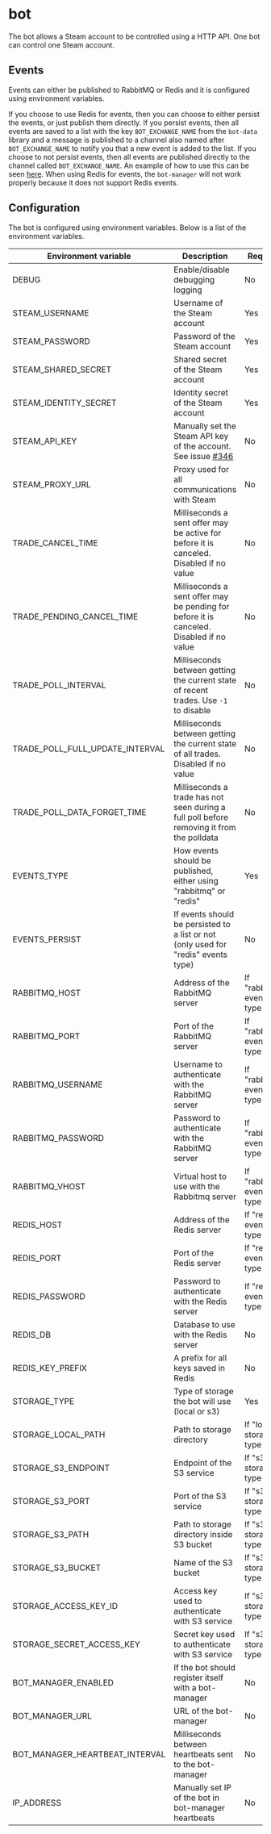 # bot

The bot allows a Steam account to be controlled using a HTTP API. One bot can control one Steam account.

## Events

Events can either be published to RabbitMQ or Redis and it is configured using environment variables.

If you choose to use Redis for events, then you can choose to either persist the events, or just publish them directly. If you persist events, then all events are saved to a list with the key `BOT_EXCHANGE_NAME` from the `bot-data` library and a message is published to a channel also named after `BOT_EXCHANGE_NAME` to notify you that a new event is added to the list. If you choose to not persist events, then all events are published directly to the channel called `BOT_EXCHANGE_NAME`. An example of how to use this can be seen [here](../../examples/redis-events/). When using Redis for events, the `bot-manager` will not work properly because it does not support Redis events.

## Configuration

The bot is configured using environment variables. Below is a list of the environment variables.

| Environment variable | Description | Required | Default |
|---|---|---|---|
| DEBUG | Enable/disable debugging logging | No | `false` |
| STEAM_USERNAME | Username of the Steam account | Yes |  |
| STEAM_PASSWORD | Password of the Steam account | Yes |  |
| STEAM_SHARED_SECRET | Shared secret of the Steam account | Yes |  |
| STEAM_IDENTITY_SECRET | Identity secret of the Steam account | Yes |  |
| STEAM_API_KEY | Manually set the Steam API key of the account. See issue [#346](https://github.com/tf2-automatic/tf2-automatic/issues/345) | No |  |
| STEAM_PROXY_URL | Proxy used for all communications with Steam | No |  |
| TRADE_CANCEL_TIME | Milliseconds a sent offer may be active for before it is canceled. Disabled if no value | No |  |
| TRADE_PENDING_CANCEL_TIME | Milliseconds a sent offer may be pending for before it is canceled. Disabled if no value | No |  |
| TRADE_POLL_INTERVAL | Milliseconds between getting the current state of recent trades. Use `-1` to disable | No | 30 seconds |
| TRADE_POLL_FULL_UPDATE_INTERVAL | Milliseconds between getting the current state of all trades. Disabled if no value | No | 2 minutes |
| TRADE_POLL_DATA_FORGET_TIME | Milliseconds a trade has not seen during a full poll before removing it from the polldata | No | 14 days |
| EVENTS_TYPE | How events should be published, either using "rabbitmq" or "redis" | Yes |  |
| EVENTS_PERSIST | If events should be persisted to a list or not (only used for "redis" events type) | No | `false` |
| RABBITMQ_HOST | Address of the RabbitMQ server | If "rabbitmq" events type |  |
| RABBITMQ_PORT | Port of the RabbitMQ server | If "rabbitmq" events type |  |
| RABBITMQ_USERNAME | Username to authenticate with the RabbitMQ server | If "rabbitmq" events type |  |
| RABBITMQ_PASSWORD | Password to authenticate with the RabbitMQ server | If "rabbitmq" events type |  |
| RABBITMQ_VHOST | Virtual host to use with the Rabbitmq server | If "rabbitmq" events type |  |
| REDIS_HOST | Address of the Redis server | If "redis" events type |  |
| REDIS_PORT | Port of the Redis server | If "redis" events type |  |
| REDIS_PASSWORD | Password to authenticate with the Redis server | If "redis" events type |  |
| REDIS_DB | Database to use with the Redis server | No |  |
| REDIS_KEY_PREFIX | A prefix for all keys saved in Redis | No |  |
| STORAGE_TYPE | Type of storage the bot will use (local or s3) | Yes |  |
| STORAGE_LOCAL_PATH | Path to storage directory | If "local" storage type |  |
| STORAGE_S3_ENDPOINT | Endpoint of the S3 service | If "s3" storage type |  |
| STORAGE_S3_PORT | Port of the S3 service | If "s3" storage type |  |
| STORAGE_S3_PATH | Path to storage directory inside S3 bucket | If "s3" storage type |  |
| STORAGE_S3_BUCKET | Name of the S3 bucket | If "s3" storage type |  |
| STORAGE_ACCESS_KEY_ID | Access key used to authenticate with S3 service | If "s3" storage type |  |
| STORAGE_SECRET_ACCESS_KEY | Secret key used to authenticate with S3 service | If "s3" storage type |  |
| BOT_MANAGER_ENABLED | If the bot should register itself with a bot-manager | No | `false` |
| BOT_MANAGER_URL | URL of the bot-manager | No |  |
| BOT_MANAGER_HEARTBEAT_INTERVAL | Milliseconds between heartbeats sent to the bot-manager | No | 1 minute |
| IP_ADDRESS | Manually set IP of the bot in bot-manager heartbeats | No |  |